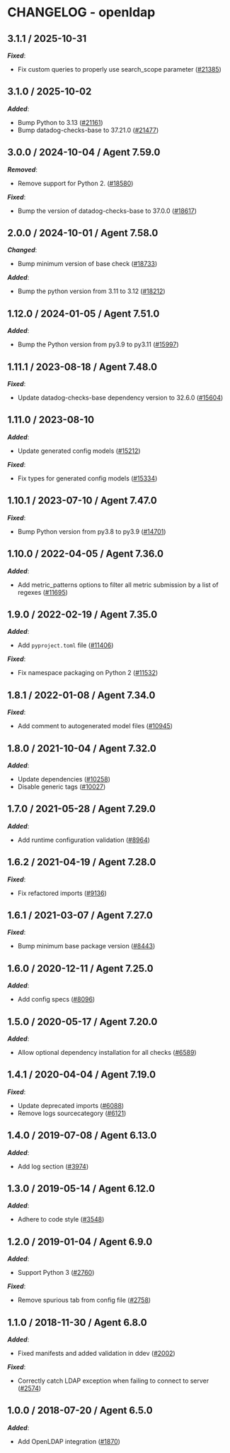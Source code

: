 # CHANGELOG - openldap

<!-- towncrier release notes start -->

## 3.1.1 / 2025-10-31

***Fixed***:

* Fix custom queries to properly use search_scope parameter ([#21385](https://github.com/DataDog/integrations-core/pull/21385))

## 3.1.0 / 2025-10-02

***Added***:

* Bump Python to 3.13 ([#21161](https://github.com/DataDog/integrations-core/pull/21161))
* Bump datadog-checks-base to 37.21.0 ([#21477](https://github.com/DataDog/integrations-core/pull/21477))

## 3.0.0 / 2024-10-04 / Agent 7.59.0

***Removed***:

* Remove support for Python 2. ([#18580](https://github.com/DataDog/integrations-core/pull/18580))

***Fixed***:

* Bump the version of datadog-checks-base to 37.0.0 ([#18617](https://github.com/DataDog/integrations-core/pull/18617))

## 2.0.0 / 2024-10-01 / Agent 7.58.0

***Changed***:

* Bump minimum version of base check ([#18733](https://github.com/DataDog/integrations-core/pull/18733))

***Added***:

* Bump the python version from 3.11 to 3.12 ([#18212](https://github.com/DataDog/integrations-core/pull/18212))

## 1.12.0 / 2024-01-05 / Agent 7.51.0

***Added***:

* Bump the Python version from py3.9 to py3.11 ([#15997](https://github.com/DataDog/integrations-core/pull/15997))

## 1.11.1 / 2023-08-18 / Agent 7.48.0

***Fixed***:

* Update datadog-checks-base dependency version to 32.6.0 ([#15604](https://github.com/DataDog/integrations-core/pull/15604))

## 1.11.0 / 2023-08-10

***Added***:

* Update generated config models ([#15212](https://github.com/DataDog/integrations-core/pull/15212))

***Fixed***:

* Fix types for generated config models ([#15334](https://github.com/DataDog/integrations-core/pull/15334))

## 1.10.1 / 2023-07-10 / Agent 7.47.0

***Fixed***:

* Bump Python version from py3.8 to py3.9 ([#14701](https://github.com/DataDog/integrations-core/pull/14701))

## 1.10.0 / 2022-04-05 / Agent 7.36.0

***Added***:

* Add metric_patterns options to filter all metric submission by a list of regexes ([#11695](https://github.com/DataDog/integrations-core/pull/11695))

## 1.9.0 / 2022-02-19 / Agent 7.35.0

***Added***:

* Add `pyproject.toml` file ([#11406](https://github.com/DataDog/integrations-core/pull/11406))

***Fixed***:

* Fix namespace packaging on Python 2 ([#11532](https://github.com/DataDog/integrations-core/pull/11532))

## 1.8.1 / 2022-01-08 / Agent 7.34.0

***Fixed***:

* Add comment to autogenerated model files ([#10945](https://github.com/DataDog/integrations-core/pull/10945))

## 1.8.0 / 2021-10-04 / Agent 7.32.0

***Added***:

* Update dependencies ([#10258](https://github.com/DataDog/integrations-core/pull/10258))
* Disable generic tags ([#10027](https://github.com/DataDog/integrations-core/pull/10027))

## 1.7.0 / 2021-05-28 / Agent 7.29.0

***Added***:

* Add runtime configuration validation ([#8964](https://github.com/DataDog/integrations-core/pull/8964))

## 1.6.2 / 2021-04-19 / Agent 7.28.0

***Fixed***:

* Fix refactored imports ([#9136](https://github.com/DataDog/integrations-core/pull/9136))

## 1.6.1 / 2021-03-07 / Agent 7.27.0

***Fixed***:

* Bump minimum base package version ([#8443](https://github.com/DataDog/integrations-core/pull/8443))

## 1.6.0 / 2020-12-11 / Agent 7.25.0

***Added***:

* Add config specs ([#8096](https://github.com/DataDog/integrations-core/pull/8096))

## 1.5.0 / 2020-05-17 / Agent 7.20.0

***Added***:

* Allow optional dependency installation for all checks ([#6589](https://github.com/DataDog/integrations-core/pull/6589))

## 1.4.1 / 2020-04-04 / Agent 7.19.0

***Fixed***:

* Update deprecated imports ([#6088](https://github.com/DataDog/integrations-core/pull/6088))
* Remove logs sourcecategory ([#6121](https://github.com/DataDog/integrations-core/pull/6121))

## 1.4.0 / 2019-07-08 / Agent 6.13.0

***Added***:

* Add log section ([#3974](https://github.com/DataDog/integrations-core/pull/3974))

## 1.3.0 / 2019-05-14 / Agent 6.12.0

***Added***:

* Adhere to code style ([#3548](https://github.com/DataDog/integrations-core/pull/3548))

## 1.2.0 / 2019-01-04 / Agent 6.9.0

***Added***:

* Support Python 3 ([#2760][1])

***Fixed***:

* Remove spurious tab from config file ([#2758][2])

## 1.1.0 / 2018-11-30 / Agent 6.8.0

***Added***:

* Fixed manifests and added validation in ddev ([#2002][4])

***Fixed***:

* Correctly catch LDAP exception when failing to connect to server ([#2574][3])

## 1.0.0 / 2018-07-20 / Agent 6.5.0

***Added***:

* Add OpenLDAP integration ([#1870][5])

[1]: https://github.com/DataDog/integrations-core/pull/2760
[2]: https://github.com/DataDog/integrations-core/pull/2758
[3]: https://github.com/DataDog/integrations-core/pull/2574
[4]: https://github.com/DataDog/integrations-core/pull/2002
[5]: https://github.com/DataDog/integrations-core/pull/1870
